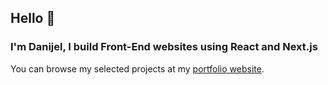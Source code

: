 ## Hello 👋

### I'm Danijel, I build Front-End websites using React and Next.js

You can browse my selected projects at my [portfolio website](https://danijelmaksic.vercel.app/).
